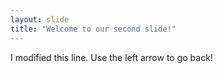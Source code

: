 ```yaml
---
layout: slide
title: "Welcome to our second slide!"
---
```

I modified this line.
Use the left arrow to go back!
